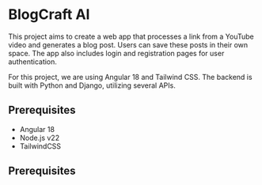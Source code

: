 # BlogCraft AI

This project aims to create a web app that processes a link from a YouTube video and generates a blog post. Users can save these posts in their own space. The app also includes login and registration pages for user authentication.

For this project, we are using Angular 18 and Tailwind CSS. The backend is built with Python and Django, utilizing several APIs.

## Prerequisites

- Angular 18
- Node.js v22
- TailwindCSS

## Prerequisites
